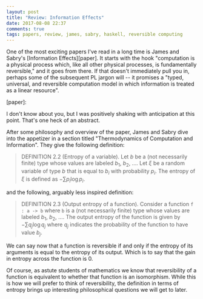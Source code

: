 ```yaml
---
layout: post
title: "Review: Information Effects"
date: 2017-08-08 22:37
comments: true
tags: papers, review, james, sabry, haskell, reversible computing
---
```


One of the most exciting papers I've read in a long time is James and Sabry's
[Information Effects][paper]. It starts with the hook "computation is a physical
process which, like all other physical processes, is fundamentally reversible,"
and it goes from there. If that doesn't immediately pull you in, perhaps some of
the subsequent PL jargon will -- it promises a "typed, universal, and
reversible computation model in which information is treated as a linear
resource".

[paper]:

I don't know about you, but I was positively shaking with anticipation at this
point. That's one heck of an abstract.

After some philosophy and overview of the paper, James and Sabry dive into the
appetizer in a section titled "Thermodynamics of Computation and Information".
They give the following definition:

> DEFINITION 2.2 (Entropy of a variable). Let $b$ be a (not necessarily finite)
> type whose values are labeled $b_1$, $b_2$, $\ldots$. Let $\xi$ be a random
> variable of type $b$ that is equal to $b_i$ with probability $p_i$. The
> entropy of $\xi$ is defined as $- \sum p_i \log{p_i}$.

and the following, arguably less inspired definition:

> DEFINITION 2.3 (Output entropy of a function). Consider a function `f : a ->
> b` where `b` is a (not necessarily finite) type whose values are labeled
> $b_1$, $b_2$, $\ldots$. The output entropy of the function is given by $- \sum
> q_j \log{q_j}$ where $q_j$ indicates the probability of the function to have
> value $b_j$.

We can say now that a function is reversible if and only if the entropy of its
arguments is equal to the entropy of its output. Which is to say that the gain
in entropy across the function is 0.

Of course, as astute students of mathematics we know that reversibility of a
function is equivalent to whether that function is an isomorphism. While this is
how we will prefer to think of reversibility, the definition in terms of entropy
brings up interesting philosophical questions we will get to later.

